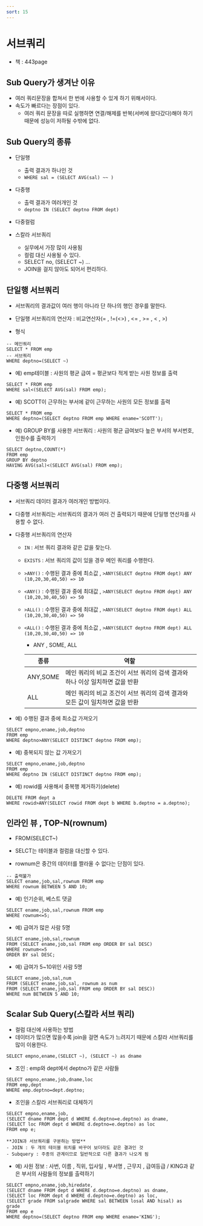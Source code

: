```yaml
---
sort: 15
---
```


# 서브쿼리
- 책 : 443page

## Sub Query가 생겨난 이유
- 여러 쿼리문장을 합쳐서 한 번에 사용할 수 있게 하기 위해서이다.
- 속도가 빠르다는 장점이 있다.
  - 여러 쿼리 문장을 따로 실행하면 연결/해제를 반복(서버에 왔다갔다)해야 하기 때문에 성능이 저하될 수밖에 없다.

## Sub Query의 종류

- 단일행
  - 출력 결과가 하나인 것
  - `WHERE sal = (SELECT AVG(sal) ~~ )`
  
- 다중행
  - 출력 결과가 여러개인 것
  - `deptno IN (SELECT deptno FROM dept)`
  
- 다중컬럼

- 스칼라 서브쿼리
  - 실무에서 가장 많이 사용됨
  - 컬럼 대신 사용될 수 있다.
  - SELECT no, (SELECT ~) ...
  - JOIN을 걸지 않아도 되어서 편리하다.


## 단일행 서브쿼리
- 서브쿼리의 결과값이 여러 행이 아니라 단 하나의 행인 경우를 말한다.
- 단일행 서브쿼리의 연산자 : 비교연산자(= , !=(<>) , <= , >= , < , >)


- 형식

```oracle
-- 메인쿼리
SELECT * FROM emp
-- 서브쿼리
WHERE deptno=(SELECT ~)
```

- 예) emp테이블 : 사원의 평균 급여 = 평균보다 적게 받는 사원 정보를 출력

```oracle
SELECT * FROM emp
WHERE sal<(SELECT AVG(sal) FROM emp);
```

- 예) SCOTT이 근무하는 부서에 같이 근무하는 사원의 모든 정보를 출력

```oracle
SELECT * FROM emp
WHERE deptno=(SELECT deptno FROM emp WHERE ename='SCOTT');
```

- 예) GROUP BY를 사용한 서브쿼리 : 사원의 평균 급여보다 높은 부서의 부서번호, 인원수를 출력하기

```oracle
SELECT deptno,COUNT(*)
FROM emp
GROUP BY deptno
HAVING AVG(sal)<(SELECT AVG(sal) FROM emp);
```



## 다중행 서브쿼리
- 서브쿼리 데이터 결과가 여러개인 방법이다.
- 다중행 서브쿼리는 서브쿼리의 결과가 여러 건 출력되기 때문에 단일행 연산자를 사용할 수 없다.
- 다중행 서브쿼리의 연산자
  - `IN` : 서브 쿼리 결과와 같은 값을 찾는다.
  - `EXISTS` : 서브 쿼리의 값이 있을 경우 메인 쿼리를 수행한다.
  - `>ANY()` : 수행된 결과 중에 최소값  , `>ANY(SELECT deptno FROM dept) ANY (10,20,30,40,50) => 10`
  - `<ANY()` : 수행된 결과 중에 최대값 , `>ANY(SELECT deptno FROM dept) ANY (10,20,30,40,50) => 50`
  - `>ALL()` : 수행된 결과 중에 최대값 , `>ANY(SELECT deptno FROM dept) ALL (10,20,30,40,50) => 50`
  - `<ALL()` : 수행된 결과 중에 최소값 , `>ANY(SELECT deptno FROM dept) ALL (10,20,30,40,50) => 10`

      - ANY , SOME, ALL

      |종류|역할|
      |----|---|
      |ANY,SOME|메인 쿼리의 비교 조건이 서브 쿼리의 검색 결과와 하나 이상 일치하면 값을 반환|
      |ALL|메인 쿼리의 비교 조건이 서브 쿼리의 검색 결과와 모든 값이 일치하면 값을 반환|


- 예) 수행된 결과 중에 최소값 가져오기

```oracle
SELECT empno,ename,job,deptno
FROM emp
WHERE deptno>ANY(SELECT DISTINCT deptno FROM emp);
```

- 예) 중복되지 않는 값 가져오기

```oracle
SELECT empno,ename,job,deptno
FROM emp
WHERE deptno IN (SELECT DISTINCT deptno FROM emp);
```

- 예) rowid를 사용해서 중복행 제거하기(delete)

```oracle
DELETE FROM dept a 
WHERE rowid>ANY(SELECT rowid FROM dept b WHERE b.deptno = a.deptno);
```


## 인라인 뷰 , TOP-N(rownum)
- FROM(SELECT~)
- SELCT는 테이블과 컬럼을 대신할 수 있다.

- rownum은 중간의 데이터를 짤라올 수 없다는 단점이 있다.

```oracle
-- 출력불가
SELECT ename,job,sal,rownum FROM emp
WHERE rownum BETWEEN 5 AND 10;
```

- 예) 인기순위, 베스트 댓글

```oracle
SELECT ename,job,sal,rownum FROM emp
WHERE rownum<=5;
```

- 예) 급여가 많은 사람 5명

```ORACLE
SELECT ename,job,sal,rownum 
FROM (SELECT ename,job,sal FROM emp ORDER BY sal DESC)
WHERE rownum<=5
ORDER BY sal DESC;
```

- 예) 급여가 5~10위인 사람 5명

```oracle
SELECT ename,job,sal,num
FROM (SELECT ename,job,sal, rownum as num
FROM (SELECT ename,job,sal FROM emp ORDER BY sal DESC))
WHERE num BETWEEN 5 AND 10;
```

## Scalar Sub Query(스칼라 서브 쿼리)
- 컬럼 대신에 사용하는 방법
- 데이터가 많으면 많을수록 join을 걸면 속도가 느려지기 때문에 스칼라 서브쿼리를 많이 이용한다.

```oracle
SELECT empno,ename,(SELECT ~), (SELECT ~) as dname
```

- 조인 : emp와 dept에서 deptno가 같은 사람들

```oracle
SELECT empno,ename,job,dname,loc
FROM emp,dept
WHERE emp.deptno=dept.deptno;
```

- 조인을 스칼라 서브쿼리로 대체하기

```oracle
SELECT empno,ename,job,
(SELECT dname FROM dept d WHERE d.deptno=e.deptno) as dname,
(SELECT loc FROM dept d WHERE d.deptno=e.deptno) as loc 
FROM emp e;
```

```tip
**JOIN과 서브쿼리를 구분하는 방법**
- JOIN : 두 개의 테이블 위치를 바꾸어 보더라도 같은 결과인 것
- Subquery : 주종의 관계이므로 일반적으로 다른 결과가 나오게 됨
```


- 예) 사원 정보 : 사번, 이름 , 직위, 입사일 , 부서명 , 근무지 , 급여등급 / KING과 같은 부서의 사람들의 정보를 출력하기

```oracle
SELECT empno,ename,job,hiredate,
(SELECT dname FROM dept d WHERE d.deptno=e.deptno) as dname, 
(SELECT loc FROM dept d WHERE d.deptno=e.deptno) as loc, 
(SELECT grade FROM salgrade WHERE sal BETWEEN losal AND hisal) as grade
FROM emp e
WHERE deptno=(SELECT deptno FROM emp WHERE ename='KING');
```
